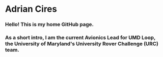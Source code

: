 # Adrian Cires

### Hello! This is my home GitHub page. 

### As a short intro, I am the current Avionics Lead for UMD Loop, the University of Maryland's University Rover Challenge (URC) team.
<!--
**a-cires/a-cires** is a ✨ _special_ ✨ repository because its `README.md` (this file) appears on your GitHub profile.

Here are some ideas to get you started:

- 🔭 I’m currently working on ...
- 🌱 I’m currently learning ...
- 👯 I’m looking to collaborate on ...
- 🤔 I’m looking for help with ...
- 💬 Ask me about ...
- 📫 How to reach me: ...
- 😄 Pronouns: ...
- ⚡ Fun fact: ...
-->
